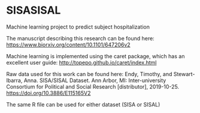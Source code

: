 # SISASISAL
Machine learning project to predict subject hospitalization

The manuscript describing this research can be found here: https://www.biorxiv.org/content/10.1101/647206v2

Machine learning is implemented using the caret package, which has an excellent user guide: http://topepo.github.io/caret/index.html

Raw data used for this work can be found here: Endy, Timothy, and Stewart-Ibarra, Anna. SISA/SISAL Dataset. Ann Arbor, MI: Inter-university Consortium for Political and Social Research [distributor], 2019-10-25. https://doi.org/10.3886/E115165V2

The same R file can be used for either dataset (SISA or SISAL)
